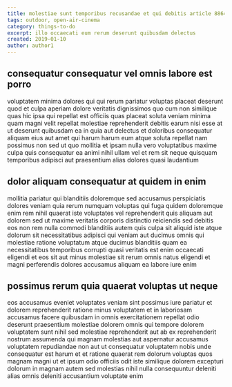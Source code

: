 ```yaml
---
title: molestiae sunt temporibus recusandae et qui debitis article 8864
tags: outdoor, open-air-cinema
category: things-to-do
excerpt: illo occaecati eum rerum deserunt quibusdam delectus
created: 2019-01-10
author: author1
---
```


## consequatur consequatur vel omnis labore est porro

voluptatem minima dolores qui qui rerum pariatur voluptas placeat deserunt quod et culpa aperiam dolore veritatis dignissimos quo cum non similique quas hic ipsa qui repellat est officiis quas placeat soluta veniam minima quam magni velit repellat molestiae reprehenderit debitis earum nisi esse at ut deserunt quibusdam ea in quia aut delectus et doloribus consequatur aliquam eius aut amet qui harum harum eum atque soluta repellat nam possimus non sed ut quo mollitia et ipsam nulla vero voluptatibus maxime culpa quis consequatur ea animi nihil ullam vel et rem sit neque quisquam temporibus adipisci aut praesentium alias dolores quasi laudantium

## dolor aliquam consequatur at quidem in enim

mollitia pariatur qui blanditiis doloremque sed accusamus perspiciatis dolores veniam quia rerum numquam voluptas qui fuga quidem doloremque enim rem nihil quaerat iste voluptates vel reprehenderit quis aliquam aut dolorem sed ut maxime veritatis corporis distinctio reiciendis sed debitis eos non rem nulla commodi blanditiis autem quis culpa sit aliquid iste atque dolorum sit necessitatibus adipisci qui veniam aut ducimus omnis qui molestiae ratione voluptatum atque ducimus blanditiis quam ea necessitatibus temporibus corrupti quasi veritatis est enim occaecati eligendi et eos sit aut minus molestiae sit rerum omnis natus eligendi et magni perferendis dolores accusamus aliquam ea labore iure enim

## possimus rerum quia quaerat voluptas ut neque

eos accusamus eveniet voluptates veniam sint possimus iure pariatur et dolorem reprehenderit ratione minus voluptatem et in laboriosam accusamus facere quibusdam in omnis exercitationem repellat odio deserunt praesentium molestiae dolorem omnis qui tempore dolorem voluptatem sunt nihil sed molestiae reprehenderit aut ab ex reprehenderit nostrum assumenda qui magnam molestias aut aspernatur accusamus voluptatem repudiandae non aut ut consequatur voluptatem nobis unde consequatur est harum et et ratione quaerat rem dolorum voluptas quos magnam magni ut et ipsum odio officiis odit iste similique dolorem excepturi dolorum in magnam autem sed molestias nihil nulla consequuntur deleniti alias omnis deleniti accusantium voluptate enim
